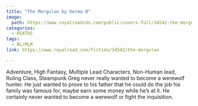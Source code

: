 ```yaml
---
title: "The Morgulon by Kerma B"
image:
  path: https://www.royalroadcdn.com/public/covers-full/34542-the-morgulon.jpg
categories:
  - HIATUS
tags:
  - BL/MLM
link: https://www.royalroad.com/fiction/34542/the-morgulon

---
```

Adventure, High Fantasy, Multiple Lead Characters, Non-Human lead, Ruling Class, Steampunk
Greg never really wanted to become a werewolf hunter. He just wanted to prove to his father that he could do the job his family was famous for, maybe earn some money while he’s at it.
He certainly never wanted to become a werewolf or fight the inquisition.